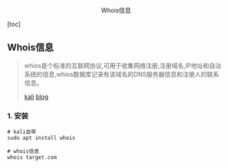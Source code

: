 <center>Whois信息</center>











[toc]









## Whois信息

> whios是个标准的互联网协议,可用于收集网络注册,注册域名,IP地址和自治系统的信息,whios数据库记录有该域名的DNS服务器信息和注册人的联系信息。
>
> [kali](https://www.kali.org/tools/whois/)  [blog](https://blog.csdn.net/u011781521/article/details/69225784)







### 1. 安装

```shell
# kali自带
sudo apt install whois

# whois信息
whois target.com
```

